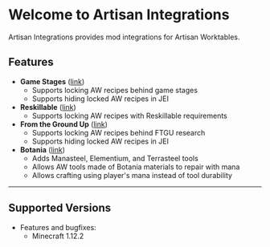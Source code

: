 # Welcome to Artisan Integrations

Artisan Integrations provides mod integrations for Artisan Worktables.

## Features

* **Game Stages** ([link](https://www.curseforge.com/minecraft/mc-mods/game-stages))
    * Supports locking AW recipes behind game stages
    * Supports hiding locked AW recipes in JEI
* **Reskillable** ([link](https://www.curseforge.com/minecraft/mc-mods/reskillable))
    * Supports locking AW recipes with Reskillable requirements
* **From the Ground Up** ([link](https://www.curseforge.com/minecraft/mc-mods/from-the-ground-up))
    * Supports locking AW recipes behind FTGU research
    * Supports hiding locked AW recipes in JEI
* **Botania** ([link](https://www.curseforge.com/minecraft/mc-mods/botania))
    * Adds Manasteel, Elementium, and Terrasteel tools
    * Allows AW tools made of Botania materials to repair with mana
    * Allows crafting using player's mana instead of tool durability

---

## Supported Versions

  * Features and bugfixes:
    * Minecraft 1.12.2
